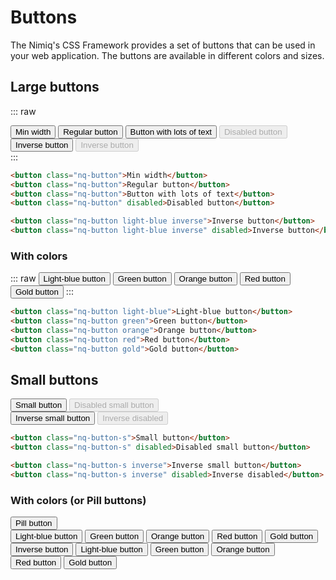 <script>
import "/assets/css/css-framework.css"
</script>

# Buttons

The Nimiq's CSS Framework provides a set of buttons that can be used in your web application. The buttons are available in different colors and sizes.

## Large buttons

::: raw
<div flex flex-col mt-16>
  <div bg-white p-16 rounded-t-8 flex flex-col>
    <button class="nq-button">Min width</button>
    <button class="nq-button">Regular button</button>
    <button class="nq-button">Button with lots of text</button>
    <button class="nq-button" disabled>Disabled button</button>
  </div>

  <div bg-blue p-16 flex flex-col rounded="b-8 t-8 dark:t-0">
    <button class="nq-button light-blue inverse">Inverse button</button>
    <button class="nq-button light-blue inverse" disabled>Inverse button</button>
  </div>
</div>
:::

```html
<button class="nq-button">Min width</button>
<button class="nq-button">Regular button</button>
<button class="nq-button">Button with lots of text</button>
<button class="nq-button" disabled>Disabled button</button>

<button class="nq-button light-blue inverse">Inverse button</button>
<button class="nq-button light-blue inverse" disabled>Inverse button</button>
```

### With colors

::: raw
<button class="nq-button light-blue" mt-16>Light-blue button</button>
<button class="nq-button green">Green button</button>
<button class="nq-button orange">Orange button</button>
<button class="nq-button red">Red button</button>
<button class="nq-button gold">Gold button</button>
:::

```html
<button class="nq-button light-blue">Light-blue button</button>
<button class="nq-button green">Green button</button>
<button class="nq-button orange">Orange button</button>
<button class="nq-button red">Red button</button>
<button class="nq-button gold">Gold button</button>
```

## Small buttons

<div flex flex-col mt-16>
  <div bg-white p-16 rounded-t-8 flex flex-wrap gap-8 justify-center>
    <button class="nq-button-s">Small button</button>
    <button class="nq-button-s" disabled>Disabled small button</button>
  </div>

  <div bg-darkblue p-16 flex flex-wrap gap-8 justify-center rounded="b-8 t-8 dark:t-0">
    <button class="nq-button-s inverse">Inverse small button</button>
    <button class="nq-button-s inverse" disabled>Inverse disabled</button>
  </div>
</div>

```html
<button class="nq-button-s">Small button</button>
<button class="nq-button-s" disabled>Disabled small button</button>

<button class="nq-button-s inverse">Inverse small button</button>
<button class="nq-button-s inverse" disabled>Inverse disabled</button>
```

### With colors (or Pill buttons)

<div flex flex-col mt-16>
  <div bg-white p-16 rounded-t-8 flex flex-wrap gap-8>
    <button class="nq-button-pill" w-max>Pill button</button>
  </div>

  <div bg-white p-16 flex flex-wrap gap-8>
    <button class="nq-button-pill light-blue">Light-blue button</button>
    <button class="nq-button-pill green">Green button</button>
    <button class="nq-button-pill orange">Orange button</button>
    <button class="nq-button-pill red">Red button</button>
    <button class="nq-button-pill gold">Gold button</button>
  </div>

  <div bg-darkblue p-16 flex flex-wrap gap-8 rounded="b-8 t-8 dark:t-0">
    <button class="nq-button-pill inverse">Inverse button</button>
    <button class="nq-button-pill light-blue inverse">Light-blue button</button>
    <button class="nq-button-pill green inverse">Green button</button>
    <button class="nq-button-pill orange inverse">Orange button</button>
    <button class="nq-button-pill red inverse">Red button</button>
    <button class="nq-button-pill gold inverse">Gold button</button>
  </div>
</div>
